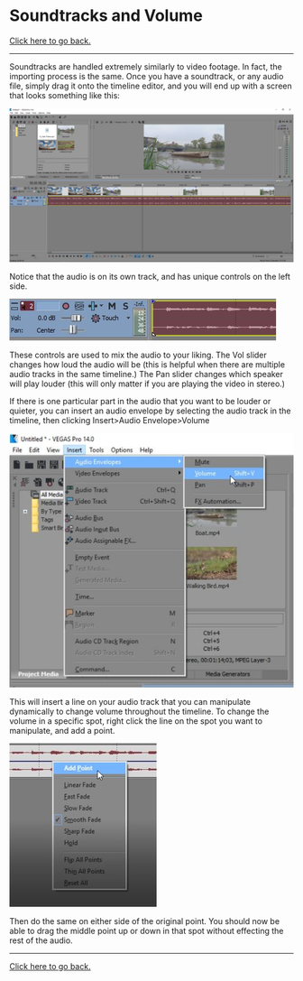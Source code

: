 # Soundtracks and Volume

[Click here to go back.](https://github.com/ShayneSmither/VideoEditingBasics/blob/master/README.md)
***
Soundtracks are handled extremely similarly to video footage. In fact, the importing process is the same. Once you have a soundtrack, or any audio file, simply drag it onto the timeline editor, and you will end up with a screen that looks something like this:

![timeline](https://github.com/ShayneSmither/VideoEditingBasics/blob/master/images/standvolume/timeline.JPG)

Notice that the audio is on its own track, and has unique controls on the left side.

![controls](https://github.com/ShayneSmither/VideoEditingBasics/blob/master/images/standvolume/controls.JPG)

These controls are used to mix the audio to your liking. The Vol slider changes how loud the audio will be (this is helpful when there are multiple audio tracks in the same timeline.) The Pan slider changes which speaker will play louder (this will only matter if you are playing the video in stereo.)

If there is one particular part in the audio that you want to be louder or quieter, you can insert an audio envelope by selecting the audio track in the timeline, then clicking Insert>Audio Envelope>Volume

![audioenvelope](https://github.com/ShayneSmither/VideoEditingBasics/blob/master/images/standvolume/audioenvelope.JPG)

This will insert a line on your audio track that you can manipulate dynamically to change volume throughout the timeline. To change the volume in a specific spot, right click the line on the spot you want to manipulate, and add a point.

![addpoint](https://github.com/ShayneSmither/VideoEditingBasics/blob/master/images/standvolume/addpoint.JPG)

Then do the same on either side of the original point. You should now be able to drag the middle point up or down in that spot without effecting the rest of the audio.
***
[Click here to go back.](https://github.com/ShayneSmither/VideoEditingBasics/blob/master/README.md)
